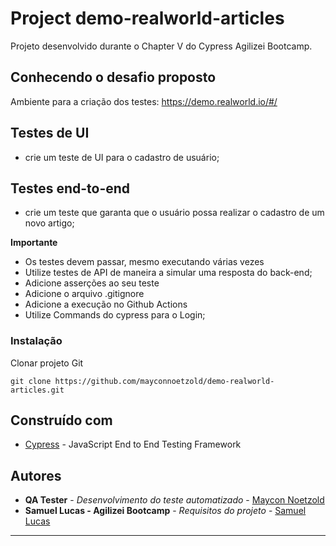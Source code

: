 ﻿# Project demo-realworld-articles
Projeto desenvolvido durante o Chapter V do Cypress Agilizei Bootcamp.

## Conhecendo o desafio proposto
Ambiente para a criação dos testes: https://demo.realworld.io/#/

## Testes de UI
- crie um teste de UI para o cadastro de usuário;

## Testes end-to-end
- crie um teste que garanta que o usuário possa realizar o cadastro de um novo artigo;

**Importante**
- Os testes devem passar, mesmo executando várias vezes
- Utilize testes de API de maneira a simular uma resposta do back-end;
- Adicione asserções ao seu teste
- Adicione o arquivo .gitignore
- Adicione a execução no Github Actions
- Utilize Commands do cypress para o Login;

### Instalação
Clonar projeto Git
```
git clone https://github.com/mayconnoetzold/demo-realworld-articles.git
```

## Construído com
* [Cypress](https://www.cypress.io/) - JavaScript End to End Testing Framework

## Autores
* **QA Tester** - *Desenvolvimento do teste automatizado* - [Maycon Noetzold](https://github.com/mayconnoetzold)
* **Samuel Lucas - Agilizei Bootcamp** - *Requisitos do projeto* - [Samuel Lucas](https://github.com/samlucax)
---

